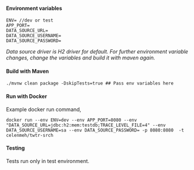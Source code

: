 #### Environment variables
```
ENV= //dev or test
APP_PORT=
DATA_SOURCE_URL=
DATA_SOURCE_USERNAME= 
DATA_SOURCE_PASSWORD= 
```

<i>Data source driver is H2 driver for default. For further environment variable changes, change the variables and build it with maven again.</i>


#### Build with Maven
``` 
./mvnw clean package -DskipTests=true ## Pass env variables here
```

#### Run with Docker
Example docker run command,
``` 
docker run --env ENV=dev --env APP_PORT=8080 --env "DATA_SOURCE_URL=jdbc:h2:mem:testdb;TRACE_LEVEL_FILE=4" --env DATA_SOURCE_USERNAME=sa --env DATA_SOURCE_PASSWORD= -p 8080:8080  -t celenmeh/twtr-srch
```


#### Testing
Tests run only in test environment.  




